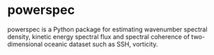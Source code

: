 # powerspec

powerspec is a Python package for estimating wavenumber spectral density, kinetic energy spectral flux and spectral coherence of two-dimensional oceanic dataset such as SSH, vorticity.
